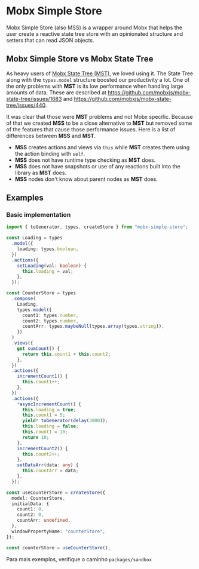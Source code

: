 # Mobx Simple Store

Mobx Simple Store (also MSS) is a wrapper around Mobx that helps the user create a reactive state tree store with an opinionated structure and setters that can read JSON objects.

## Mobx Simple Store vs Mobx State Tree

As heavy users of [Mobx State Tree (MST)](https://mobx-state-tree.js.org/intro/welcome), we loved using it. The State Tree along with the `types.model` structure boosted our productivity a lot. One of the only problems with **MST** is its low performance when handling large amounts of data. These are described at https://github.com/mobxjs/mobx-state-tree/issues/1683 and https://github.com/mobxjs/mobx-state-tree/issues/440.

It was clear that those were **MST** problems and not Mobx specific. Because of that we created **MSS** to be a close alternative to **MST** but removed some of the features that cause those performance issues. Here is a list of differences between **MSS** and **MST**.

- **MSS** creates actions and views via `this` while **MST** creates them using the action binding with `self`.
- **MSS** does not have runtime type checking as **MST** does.
- **MSS** does not have snapshots or use of any reactions built into the library as **MST** does.
- **MSS** nodes don't know about parent nodes as **MST** does.

## Examples

### Basic implementation

```ts
import { toGenerator, types, createStore } from "mobx-simple-store";

const Loading = types
  .model({
    loading: types.boolean,
  })
  .actions({
    setLoading(val: boolean) {
      this.loading = val;
    },
  });

const CounterStore = types
  .compose(
    Loading,
    types.model({
      count1: types.number,
      count2: types.number,
      countArr: types.maybeNull(types.array(types.string)),
    })
  )
  .views({
    get sumCount() {
      return this.count1 + this.count2;
    },
  })
  .actions({
    incrementCount1() {
      this.count1++;
    },
  })
  .actions({
    *asyncIncrementCount() {
      this.loading = true;
      this.count1 = 5;
      yield* toGenerator(delay(3000));
      this.loading = false;
      this.count1 = 10;
      return 10;
    },
    incrementCount2() {
      this.count2++;
    },
    setDataArr(data: any) {
      this.countArr = data;
    },
  });

const useCounterStore = createStore({
  model: CounterStore,
  initialData: {
    count1: 0,
    count2: 0,
    countArr: undefined,
  },
  windowPropertyName: "counterStore",
});

const counterStore = useCounterStore();
```

Para mais exemplos, verifique o caminho `packages/sandbox`
